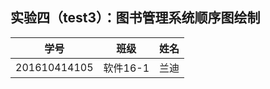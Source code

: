 ## 实验四（test3）：图书管理系统顺序图绘制
|学号|班级|姓名|
|:---------------:|:------------:|:------------:|
|201610414105|软件16-1|兰迪|
